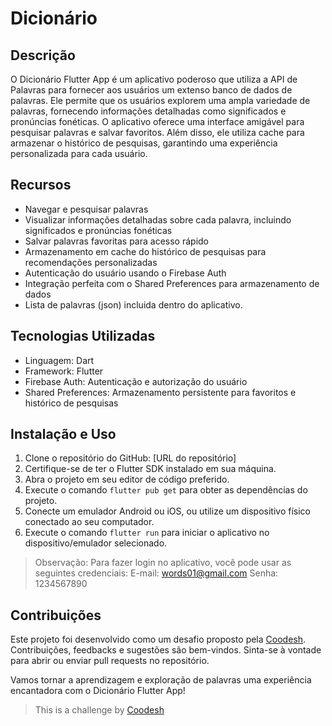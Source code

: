 # Dicionário

## Descrição

O Dicionário Flutter App é um aplicativo poderoso que utiliza a API de Palavras para fornecer aos usuários um extenso banco de dados de palavras. Ele permite que os usuários explorem uma ampla variedade de palavras, fornecendo informações detalhadas como significados e pronúncias fonéticas. O aplicativo oferece uma interface amigável para pesquisar palavras e salvar favoritos. Além disso, ele utiliza cache para armazenar o histórico de pesquisas, garantindo uma experiência personalizada para cada usuário.

## Recursos

- Navegar e pesquisar palavras
- Visualizar informações detalhadas sobre cada palavra, incluindo significados e pronúncias fonéticas
- Salvar palavras favoritas para acesso rápido
- Armazenamento em cache do histórico de pesquisas para recomendações personalizadas
- Autenticação do usuário usando o Firebase Auth
- Integração perfeita com o Shared Preferences para armazenamento de dados
- Lista de palavras (json) incluida dentro do aplicativo. 

## Tecnologias Utilizadas

- Linguagem: Dart
- Framework: Flutter
- Firebase Auth: Autenticação e autorização do usuário
- Shared Preferences: Armazenamento persistente para favoritos e histórico de pesquisas

## Instalação e Uso

1. Clone o repositório do GitHub: [URL do repositório]
2. Certifique-se de ter o Flutter SDK instalado em sua máquina.
3. Abra o projeto em seu editor de código preferido.
4. Execute o comando `flutter pub get` para obter as dependências do projeto.
5. Conecte um emulador Android ou iOS, ou utilize um dispositivo físico conectado ao seu computador.
6. Execute o comando `flutter run` para iniciar o aplicativo no dispositivo/emulador selecionado.

> Observação: Para fazer login no aplicativo, você pode usar as seguintes credenciais:
> E-mail: words01@gmail.com
> Senha: 1234567890

## Contribuições

Este projeto foi desenvolvido como um desafio proposto pela [Coodesh](https://coodesh.com/). Contribuições, feedbacks e sugestões são bem-vindos. Sinta-se à vontade para abrir ou enviar pull requests no repositório.

Vamos tornar a aprendizagem e exploração de palavras uma experiência encantadora com o Dicionário Flutter App!

>  This is a challenge by [Coodesh](https://coodesh.com/)